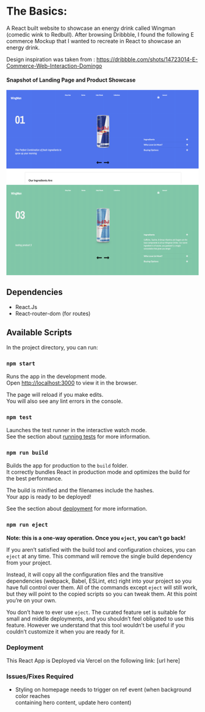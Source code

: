 # The Basics:
A React built website to showcase an energy drink called Wingman (comedic wink to Redbull). 
After browsing Dribbble, I found the following E commerce Mockup that I wanted to recreate in React to showcase an energy drink. 

Design inspiration was taken from : 
https://dribbble.com/shots/14723014-E-Commerce-Web-Interaction-Domingo

#### Snapshot of Landing Page and Product Showcase
![Image of Project LandingPage](https://github.com/VictorDoyle/React-EcommerceTemplate/blob/master/src/media/landingOne.png?raw=true)
![Image of Project SecondProduct](https://github.com/VictorDoyle/React-EcommerceTemplate/blob/master/src/media/landingTwo.png?raw=true)


## Dependencies 
- React.Js
- React-router-dom (for routes)


## Available Scripts

In the project directory, you can run:

### `npm start`

Runs the app in the development mode.\
Open [http://localhost:3000](http://localhost:3000) to view it in the browser.

The page will reload if you make edits.\
You will also see any lint errors in the console.

### `npm test`

Launches the test runner in the interactive watch mode.\
See the section about [running tests](https://facebook.github.io/create-react-app/docs/running-tests) for more information.

### `npm run build`

Builds the app for production to the `build` folder.\
It correctly bundles React in production mode and optimizes the build for the best performance.

The build is minified and the filenames include the hashes.\
Your app is ready to be deployed!

See the section about [deployment](https://facebook.github.io/create-react-app/docs/deployment) for more information.

### `npm run eject`

**Note: this is a one-way operation. Once you `eject`, you can’t go back!**

If you aren’t satisfied with the build tool and configuration choices, you can `eject` at any time. This command will remove the single build dependency from your project.

Instead, it will copy all the configuration files and the transitive dependencies (webpack, Babel, ESLint, etc) right into your project so you have full control over them. All of the commands except `eject` will still work, but they will point to the copied scripts so you can tweak them. At this point you’re on your own.

You don’t have to ever use `eject`. The curated feature set is suitable for small and middle deployments, and you shouldn’t feel obligated to use this feature. However we understand that this tool wouldn’t be useful if you couldn’t customize it when you are ready for it.

### Deployment

This React App is Deployed via Vercel on the following link: [url here]

### Issues/Fixes Required

- Styling on homepage needs to trigger on ref event (when background color reaches <div> containing hero content, update hero content)
